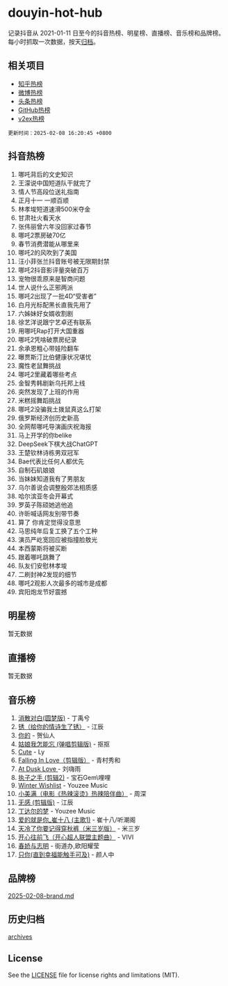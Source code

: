 # douyin-hot-hub

记录抖音从 2021-01-11 日至今的抖音热榜、明星榜、直播榜、音乐榜和品牌榜。每小时抓取一次数据，按天[归档](archives)。

## 相关项目

- [知乎热榜](https://github.com/lonnyzhang423/zhihu-hot-hub)
- [微博热榜](https://github.com/lonnyzhang423/weibo-hot-hub)
- [头条热榜](https://github.com/lonnyzhang423/toutiao-hot-hub)
- [GitHub热榜](https://github.com/lonnyzhang423/github-hot-hub)
- [v2ex热榜](https://github.com/lonnyzhang423/v2ex-hot-hub)


`更新时间：2025-02-08 16:20:45 +0800`

## 抖音热榜

1. 哪吒背后的文史知识
1. 王濛说中国短道队干就完了
1. 情人节高段位送礼指南
1. 正月十一 一顺百顺
1. 林孝埈短道速滑500米夺金
1. 甘肃社火看天水
1. 张伟丽曾六年没回家过春节
1. 哪吒2票房破70亿
1. 春节消费潜能从哪里来
1. 哪吒2的风吹到了美国
1. 汪小菲张兰抖音账号被无限期封禁
1. 哪吒2抖音影评量突破百万
1. 宠物很乖原来是智商问题
1. 世人说什么正邪两派
1. 哪吒2出现了一批4D“受害者”
1. 白月光标配黑长直我先用了
1. 六姊妹好女婿收割剧
1. 徐艺洋说跟宁艺卓还有联系
1. 用哪吒Rap打开大国重器
1. 哪吒2凭啥破票房纪录
1. 余承恩粗心带娃险翻车
1. 曝贾斯汀比伯健康状况堪忧
1. 魔性老鼠舞挑战
1. 哪吒2里藏着哪些考点
1. 金智秀韩剧新乌托邦上线
1. 突然发现了上班的作用
1. 米糕摇舞蹈挑战
1. 哪吒2没骗我土拨鼠真这么打架
1. 俄罗斯经济创历史新高
1. 全网帮哪吒导演画庆祝海报
1. 马上开学的你belike
1. DeepSeek下棋大战ChatGPT
1. 王楚钦林诗栋男双冠军
1. Bae代表比任何人都优先
1. 自制石矶娘娘
1. 当妹妹知道我有了男朋友
1. 乌尔善说会调整殷郊法相质感
1. 哈尔滨亚冬会开幕式
1. 罗英子陈硕她逃他追
1. 许昕喊话网友别带节奏
1. 算了 你肯定觉得没意思
1. 马思纯年后复工换了五个工种
1. 演员严屹宽回应被指撞脸敖光
1. 本西蒙斯将被买断
1. 跟着哪吒跳舞了
1. 队友们安慰林孝埈
1. 二刷封神2发现的细节
1. 哪吒2观影人次最多的城市是成都
1. 宾阳炮龙节好震撼

## 明星榜

暂无数据

## 直播榜

暂无数据

## 音乐榜

1. [消散对白(圆梦版)](https://sf5-hl-cdn-tos.douyinstatic.com/obj/tos-cn-ve-2774/og4jB5I5IizzoZVAAAzWgBMAsMDWoArfwBOiFs) - 丁禹兮
1. [锈（给你的情诗生了锈）](https://sf5-hl-cdn-tos.douyinstatic.com/obj/tos-cn-ve-2774/o8a1PBtVqIYbPEGK6e5A4egedVMdm3fCIz6bbE) - 江辰
1. [你的](https://sf5-hl-cdn-tos.douyinstatic.com/obj/tos-cn-ve-2774/oYuIeKf42jB7sEV6B2upMdpYAgfrQWj0FeRegh) - 贺仙人
1. [姑娘我怎能忘 (弹唱剪辑版)](https://sf5-hl-cdn-tos.douyinstatic.com/obj/tos-cn-ve-2774/okamwrBGEMz6illuEofAsMV4yzF5tVWbBiA5AI) - 抠抠
1. [Cute](https://sf5-hl-cdn-tos.douyinstatic.com/obj/tos-cn-ve-2774/o4IbIzHWKAAB4wsS5qMBRiiAlEBGTpQRNfFvuo) - Ly
1. [Falling In Love（剪辑版）](https://sf5-hl-cdn-tos.douyinstatic.com/obj/tos-cn-ve-2774/o8ajpA8zzgBPahbBIO8AcKGBLJezFCRd1wfP9f) - 青村秀和
1. [ At Dusk  Love ](https://sf5-hl-cdn-tos.douyinstatic.com/obj/tos-cn-ve-2774/o8CrpCf5CaYgI4ZrtQgMQAFEfuGqNnRSDQAPBc) - 刘嗨雨
1. [执子之手 (剪辑2)](https://sf5-hl-cdn-tos.douyinstatic.com/obj/tos-cn-ve-2774/oUoZLQjCc31XzqsBnBQUNgeKtYPBcgbFDwtfcu) - 宝石Gem\哩哩
1. [Winter Wishlist](https://sf5-hl-cdn-tos.douyinstatic.com/obj/tos-cn-ve-2774/oIIgUOeamCFCVAzxN6MFRLIBlLGpUqQxeeHrLE) - Youzee Music
1. [小美满（电影《热辣滚烫》热辣陪伴曲）](https://sf3-cdn-tos.douyinstatic.com/obj/tos-cn-ve-2774/o0GAn2lSgfZIDUgtevCGDQYnFg4CwnrBaxbTZL) - 周深
1. [无感 (剪辑版)](https://sf5-hl-cdn-tos.douyinstatic.com/obj/tos-cn-ve-2774/o0eIsUzJBDlQaQFC5OFlgbMEZC1TFYBftOBn6p) - 江辰
1. [丁达尔的梦](https://sf5-hl-cdn-tos.douyinstatic.com/obj/tos-cn-ve-2774/oMU3WirUZBVQkAC9ccG5P2IQirziZM2RTInUY) - Youzee Music
1. [爱的就是你_崔十八 (主歌1)](https://sf5-hl-cdn-tos.douyinstatic.com/obj/tos-cn-ve-2774/oI5BO5DhFZ6UTcNCnZaOCBLtZ7WIMQGfgnXf5E) - 崔十八/听潮阁
1. [天冷了你要记得穿秋裤（米三岁版）](https://sf5-hl-cdn-tos.douyinstatic.com/obj/tos-cn-ve-2774/oQlIwVIDWiZ6BQilAorS7MA0AgCkQDvcZAdm1) - 米三岁
1. [开心往前飞（开心超人联盟主题曲）](https://sf5-hl-cdn-tos.douyinstatic.com/obj/tos-cn-ve-2774/9d8fb7c82cf1421fb93a9fe925275e0a) - VIVI
1. [春娇与志明](https://sf6-cdn-tos.douyinstatic.com/obj/tos-cn-ve-2774/e530d8fceb7044b39707d7f9ff54add1) - 街道办,欧阳耀莹
1. [只你(直到幸福能触手可及)](https://sf5-hl-cdn-tos.douyinstatic.com/obj/tos-cn-ve-2774/o0lBkRDzFTeaVSUz3ZZSCBVtZ5DIMQGfgmEAuE) - 颜人中

## 品牌榜

[2025-02-08-brand.md](archives/2025-02-08-brand.md)

## 历史归档

[archives](archives)

## License

See the [LICENSE](LICENSE) file for license rights and limitations (MIT).
